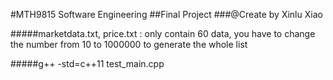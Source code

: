 #MTH9815 Software Engineering
##Final Project
###@Create by Xinlu Xiao

#####marketdata.txt, price.txt : only contain 60 data, you have to change the number from 10 to 1000000 to generate the whole list

#####g++ -std=c++11 test_main.cpp
